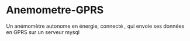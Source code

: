 # Anemometre-GPRS
Un anémomètre autonome en énergie, connecté , qui envoie ses données en GPRS sur un serveur  mysql
